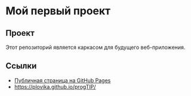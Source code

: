 # Мой первый проект

## Проект
Этот репозиторий является каркасом для будущего веб-приложения.

## Ссылки
- [Публичная страница на GitHub Pages](https://Plovika.github.io/progTIP/)
- https://plovika.github.io/progTIP/